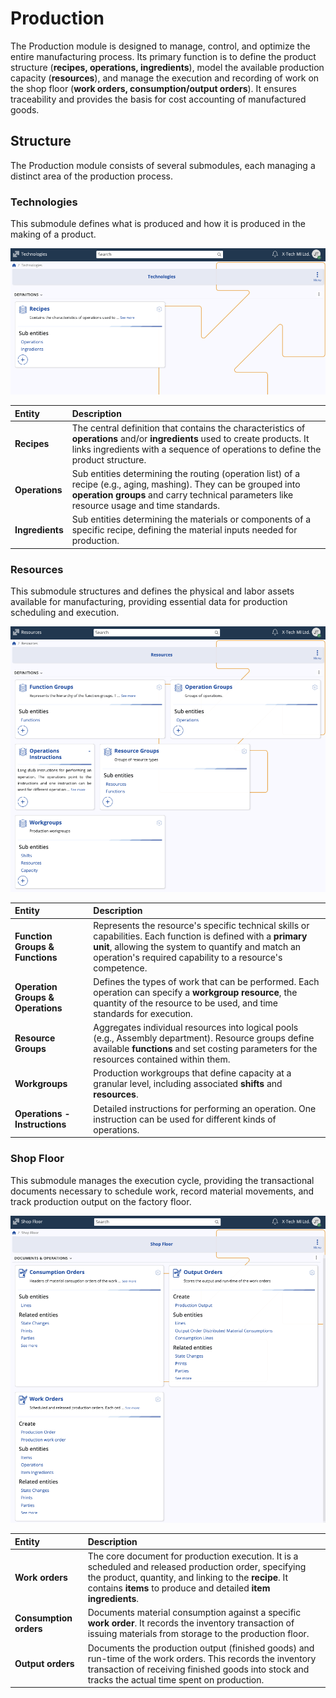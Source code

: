 # Production

The Production module is designed to manage, control, and optimize the entire manufacturing process. Its primary function is to define the product structure (**recipes, operations, ingredients**), model the available production capacity (**resources**), and manage the execution and recording of work on the shop floor (**work orders, consumption/output orders**). It ensures traceability and provides the basis for cost accounting of manufactured goods.

## Structure

The Production module consists of several submodules, each managing a distinct area of the production process.

### Technologies

This submodule defines what is produced and how it is produced in the making of a product.

![pictures](pictures/production_technologies.png)

| Entity | Description |
| :--- | :--- |
| **Recipes** | The central definition that contains the characteristics of **operations** and/or **ingredients** used to create products. It links ingredients with a sequence of operations to define the product structure. |
| **Operations** | Sub entities determining the routing (operation list) of a recipe (e.g., aging, mashing). They can be grouped into **operation groups** and carry technical parameters like resource usage and time standards. |
| **Ingredients** | Sub entities determining the materials or components of a specific recipe, defining the material inputs needed for production. |

### Resources

This submodule structures and defines the physical and labor assets available for manufacturing, providing essential data for production scheduling and execution.

![pictures](pictures/production_resources.png)

| Entity | Description |
| :--- | :--- |
| **Function Groups & Functions** | Represents the resource's specific technical skills or capabilities. Each function is defined with a **primary unit**, allowing the system to quantify and match an operation's required capability to a resource's competence. |
| **Operation Groups & Operations** | Defines the types of work that can be performed. Each operation can specify a **workgroup resource**, the quantity of the resource to be used, and time standards for execution. |
| **Resource Groups** | Aggregates individual resources into logical pools (e.g., Assembly department). Resource groups define available **functions** and set costing parameters for the resources contained within them. |
| **Workgroups** | Production workgroups that define capacity at a granular level, including associated **shifts** and **resources**. |
| **Operations - Instructions** | Detailed instructions for performing an operation. One instruction can be used for different kinds of operations. |

### Shop Floor

This submodule manages the execution cycle, providing the transactional documents necessary to schedule work, record material movements, and track production output on the factory floor.

![pictures](pictures/production_shopfloor.png)

| Entity | Description |
| :--- | :--- |
| **Work orders** | The core document for production execution. It is a scheduled and released production order, specifying the product, quantity, and linking to the **recipe**. It contains **items** to produce and detailed **item ingredients**. |
| **Consumption orders** | Documents material consumption against a specific **work order**. It records the inventory transaction of issuing materials from storage to the production floor. |
| **Output orders** | Documents the production output (finished goods) and run-time of the work orders. This records the inventory transaction of receiving finished goods into stock and tracks the actual time spent on production. |
